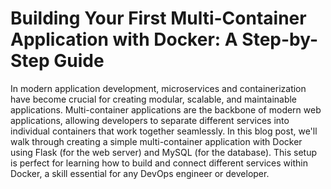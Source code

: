# Building Your First Multi-Container Application with Docker: A Step-by-Step Guide

In modern application development, microservices and containerization have become crucial for creating modular, scalable, and maintainable applications. 
Multi-container applications are the backbone of modern web applications, allowing developers to separate different services into individual containers that work together seamlessly. 
In this blog post, we'll walk through creating a simple multi-container application with Docker using Flask (for the web server) and MySQL (for the database). 
This setup is perfect for learning how to build and connect different services within Docker, a skill essential for any DevOps engineer or developer.
